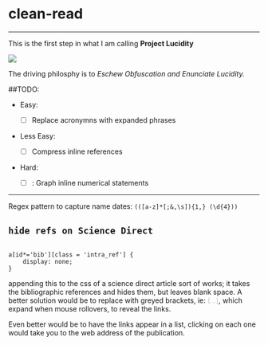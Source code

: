# clean-read
---

This is the first step in what I am calling **Project Lucidity**

![](https://cdn.meme.am/instances/500x/71482294.jpg)

The driving philosphy is to *Eschew Obfuscation and Enunciate Lucidity.*

##TODO:
- Easy:

    - [ ] Replace acronymns with expanded phrases
- Less Easy:
    - [ ] Compress inline references
- Hard:
    - [ ] : Graph inline numerical statements


---

Regex pattern to capture name dates:
`(([a-z]*[;&,\s]){1,} (\d{4}))`





## `hide refs on Science Direct`

```{.CSS}

a[id*='bib'][class = 'intra_ref'] {
    display: none;
}
```

appending this to the css of a science direct article sort of works; 
it takes the bibliographic references and hides them, but leaves blank space. 
A better solution would be to replace with greyed brackets, ie: 
<span style="color: silver">(...)</span>, which expand when mouse rollovers, to reveal the
links.

Even better would be to have the links appear in a list, clicking on each one
would take you to the web address of the publication.
